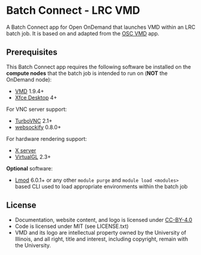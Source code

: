 # Batch Connect - LRC VMD

A Batch Connect app for Open OnDemand that launches VMD within an LRC
batch job. It is based on and adapted from the [OSC VMD] app.

## Prerequisites

This Batch Connect app requires the following software be installed on the
**compute nodes** that the batch job is intended to run on (**NOT** the
OnDemand node):

- [VMD] 1.9.4+
- [Xfce Desktop] 4+

For VNC server support:

- [TurboVNC] 2.1+
- [websockify] 0.8.0+

For hardware rendering support:

- [X server]
- [VirtualGL] 2.3+

**Optional** software:

- [Lmod] 6.0.1+ or any other `module purge` and `module load <modules>` based
  CLI used to load appropriate environments within the batch job

[OSC VMD]: https://github.com/OSC/bc_osc_vmd
[VMD]: http://www.ks.uiuc.edu/Research/vmd/
[Xfce Desktop]: https://xfce.org/
[TurboVNC]: http://www.turbovnc.org/
[websockify]: https://github.com/novnc/websockify
[X server]: https://www.x.org/
[VirtualGL]: http://www.virtualgl.org/
[Lmod]: https://www.tacc.utexas.edu/research-development/tacc-projects/lmod

## License

* Documentation, website content, and logo is licensed under
  [CC-BY-4.0](https://creativecommons.org/licenses/by/4.0/)
* Code is licensed under MIT (see LICENSE.txt)
* VMD and its logo are intellectual property owned by the University of Illinois, and all right, 
title and interest, including copyright, remain with the University.

